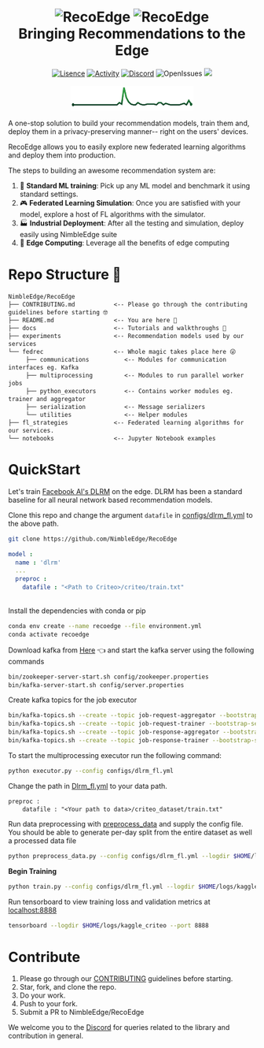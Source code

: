 <h1 align="center">

  <br>
  <img src="./assets/recoedge-banner-dark.png#gh-light-mode-only" alt="RecoEdge"/ height="140" width="550">
  <img src="./assets/recoedge-banner-light.png#gh-dark-mode-only" alt="RecoEdge"/ height="140" width="550">
  <br>
  Bringing Recommendations to the Edge
  <br>

</h1>
<p align="center">
<a href=""><img src="https://img.shields.io/github/license/NimbleEdge/RecoEdge?style=plastic" alt="Lisence"></a>
<a href=""><img src="https://img.shields.io/github/last-commit/NimbleEdge/RecoEdge?style=plastic" alt="Activity"></a>
<a href="https://nimbleedge.ai/discord"><img src="https://img.shields.io/discord/889803721339445288?color=purple&label=Discord&style=plastic" alt="Discord"></a>
<img src="https://img.shields.io/github/issues/NimbleEdge/RecoEdge?style=plastic&color=blue" alt="OpenIssues">
<a href=""><img src="https://github.com/NimbleEdge/RecoEdge/actions/workflows/codeql-analysis.yml/badge.svg"></a>  

<br>
<br>
<a href="https://github.com/NimbleEdge/RecoEdge/pulse"><img src="./assets/sparkline-banner.png" alt="Sparkline"/ height="50" width="250"></a>
<br>  
</p>

A one-stop solution to build your recommendation models, train them and, deploy them in a privacy-preserving manner-- right on the users' devices.

RecoEdge allows you to easily explore new federated learning algorithms and deploy them into production.

The steps to building an awesome recommendation system are:
1. 🔩 **Standard ML training**: Pick up any ML model and benchmark it using standard settings.
2. 🎮 **Federated Learning Simulation**: Once you are satisfied with your model, explore a host of FL algorithms with the simulator.
3. 🏭 **Industrial Deployment**: After all the testing and simulation, deploy easily using NimbleEdge suite
4. 🚀 **Edge Computing**: Leverage all the benefits of edge computing

# Repo Structure 🏢
  
 ```
NimbleEdge/RecoEdge
├── CONTRIBUTING.md           <-- Please go through the contributing guidelines before starting 🤓
├── README.md                 <-- You are here 📌
├── docs                      <-- Tutorials and walkthroughs 🧐
├── experiments               <-- Recommendation models used by our services
└── fedrec                    <-- Whole magic takes place here 😜 
      ├── communications          <-- Modules for communication interfaces eg. Kafka
      ├── multiprocessing         <-- Modules to run parallel worker jobs
      ├── python_executors        <-- Contains worker modules eg. trainer and aggregator
      ├── serialization           <-- Message serializers
      └── utilities               <-- Helper modules
├── fl_strategies             <-- Federated learning algorithms for our services.
└── notebooks                 <-- Jupyter Notebook examples
``` 
  
# QuickStart

Let's train [Facebook AI's DLRM](https://arxiv.org/abs/1906.00091) on the edge. DLRM has been a standard baseline for all neural network based recommendation models.

Clone this repo and change the argument `datafile` in [configs/dlrm_fl.yml](configs/dlrm_fl.yml) to the above path.
```bash
git clone https://github.com/NimbleEdge/RecoEdge
```
```yml
model :
  name : 'dlrm'
  ...
  preproc :
    datafile : "<Path to Criteo>/criteo/train.txt"
 
```
Install the dependencies with conda or pip
```bash
conda env create --name recoedge --file environment.yml
conda activate recoedge
``` 
Download kafka from [Here](https://github.com/apache/kafka) 👈
and start the kafka server using the following commands

```bash
bin/zookeeper-server-start.sh config/zookeeper.properties
bin/kafka-server-start.sh config/server.properties
```
Create kafka topics for the job executor

```bash
bin/kafka-topics.sh --create --topic job-request-aggregator --bootstrap-server localhost:9092 --partitions 1 --replication-factor 1
bin/kafka-topics.sh --create --topic job-request-trainer --bootstrap-server localhost:9092 --partitions 1 --replication-factor 1
bin/kafka-topics.sh --create --topic job-response-aggregator --bootstrap-server localhost:9092 --partitions 1 --replication-factor 1
bin/kafka-topics.sh --create --topic job-response-trainer --bootstrap-server localhost:9092 --partitions 1 --replication-factor 1
```

To start the multiprocessing executor run the following command:

```bash
python executor.py --config configs/dlrm_fl.yml
```
Change the path in [Dlrm_fl.yml](configs/dlrm_fl.yml) to your data path.
```
preproc :
    datafile : "<Your path to data>/criteo_dataset/train.txt"
```
Run data preprocessing with [preprocess_data](preprocess_data.py) and supply the config file. You should be able to generate per-day split from the entire dataset as well a processed data file
```bash
python preprocess_data.py --config configs/dlrm_fl.yml --logdir $HOME/logs/kaggle_criteo/exp_1
```

**Begin Training**
```bash
python train.py --config configs/dlrm_fl.yml --logdir $HOME/logs/kaggle_criteo/exp_3 --num_eval_batches 1000 --devices 0
```

Run tensorboard to view training loss and validation metrics at [localhost:8888](http://localhost:8888/)
```bash
tensorboard --logdir $HOME/logs/kaggle_criteo --port 8888
```
# Contribute

1. Please go through our [CONTRIBUTING](https://github.com/NimbleEdge/RecoEdge/blob/main/CONTRIBUTING.md) guidelines before starting.
2. Star, fork, and clone the repo.
3. Do your work.
4. Push to your fork.
5. Submit a PR to NimbleEdge/RecoEdge

We welcome you to the [Discord](https://nimbleedge.ai/discord) for queries related to the library and contribution in general.
